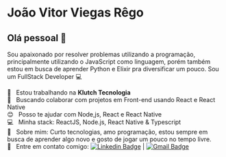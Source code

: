 # João Vitor Viegas Rêgo

## Olá pessoal 👋
Sou apaixonado por resolver problemas utilizando a programação, principalmente utilizando o JavaScript como linguagem, porém também estou em busca de aprender Python e Elixir pra diversificar um pouco.
Sou um FullStack Developer :computer:

 :rocket:  &nbsp; Estou trabalhando na **Klutch Tecnologia**
 <br/> :purple_heart: &nbsp; Buscando colaborar com projetos em Front-end usando React e React Native
 <br/> :blush: &nbsp; Posso te ajudar com Node,js, React e React Native
 <br/> :computer: &nbsp; Minha stack: ReactJS, Node.js, React Native & Typescript
 <br/> 💬  &nbsp; Sobre mim: Curto tecnologias, amo programação, estou sempre em busca de aprender algo novo e gosto de jogar um pouco no tempo livre.
 <br/> :email: &nbsp; Entre em contato comigo: [![Linkedin Badge](https://img.shields.io/badge/-Jo%C3%A3o%20Vitor-blue?style=flat-square&logo=Linkedin&logoColor=white&link=https://www.linkedin.com/in/joaovvr/)](https://www.linkedin.com/in/joaovvr/) 
| 
[![Gmail Badge](https://img.shields.io/badge/-jvrviegas@gmail.com-c14438?style=flat-square&logo=Gmail&logoColor=white&link=mailto:jvrviegas@gmail.com)](mailto:jvrviegas@gmail.com)
